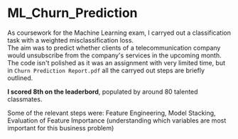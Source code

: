 # ML_Churn_Prediction

As coursework for the Machine Learning exam, I carryed out a classification task with a weighted misclassification loss. \
The aim was to predict whether clients of a telecommunication company would unsubscribe from the company's services in the upcoming month. \
The code isn't polished as it was an assignment with very limited time, but in `Churn Prediction Report.pdf` all the carryed out steps are briefly outlined.

**I scored 8th on the leaderbord**, populated by around 80 talented classmates.

Some of the relevant steps were: Feature Engineering, Model Stacking, Evaluation of Feature Importance (understanding which variables are most important for this business problem)
